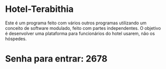 # Hotel-Terabithia

<p> Este é um programa feito com vários outros programas utilizando um conceito de software modulado, feito com partes independentes. 
O objetivo é desenvolver uma plataforma para funcionários do hotel usarem, não os hóspedes. 
</p>


<h1> Senha para entrar: 2678 </h1>
 
